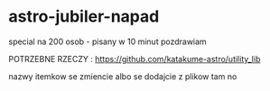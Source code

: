 # astro-jubiler-napad
special na 200 osob - pisany w 10 minut pozdrawiam

POTRZEBNE RZECZY : https://github.com/katakume-astro/utility_lib

nazwy itemkow se zmiencie albo se dodajcie z plikow tam no
